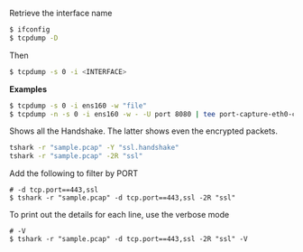 
Retrieve the interface name 
```bash
$ ifconfig
$ tcpdump -D
```

Then 
```bash
$ tcpdump -s 0 -i <INTERFACE>
```

**Examples**
```bash
$ tcpdump -s 0 -i ens160 -w "file"
$ tcpdump -n -s 0 -i ens160 -w - -U port 8080 | tee port-capture-eth0-cs.pcap | tcpdump -n -r - 
```

Shows all the Handshake. The latter shows even the encrypted packets.
```bash
tshark -r "sample.pcap" -Y "ssl.handshake"
tshark -r "sample.pcap" -2R "ssl"
```

Add the following to filter by PORT
```
# -d tcp.port==443,ssl 
$ tshark -r "sample.pcap" -d tcp.port==443,ssl -2R "ssl"
```

To print out the details for each line, use the verbose mode 
```
# -V
$ tshark -r "sample.pcap" -d tcp.port==443,ssl -2R "ssl" -V
```
